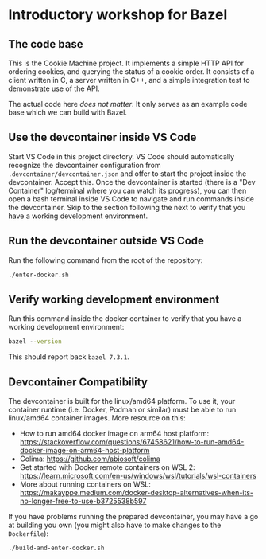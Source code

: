 # Introductory workshop for Bazel

## The code base

This is the Cookie Machine project. It implements a simple HTTP API for ordering
cookies, and querying the status of a cookie order. It consists of a client
written in C, a server written in C++, and a simple integration test to
demonstrate use of the API.

The actual code here _does not matter_. It only serves as an example code base
which we can build with Bazel.

## Use the devcontainer inside VS Code

Start VS Code in this project directory. VS Code should automatically recognize
the devcontainer configuration from `.devcontainer/devcontainer.json` and offer
to start the project inside the devcontainer. Accept this. Once the devcontainer
is started (there is a "Dev Container" log/terminal where you can watch its
progress), you can then open a bash terminal inside VS Code to navigate and run
commands inside the devcontainer. Skip to the section following the next to
verify that you have a working development environment.

## Run the devcontainer outside VS Code

Run the following command from the root of the repository:

```cmd
./enter-docker.sh
```

## Verify working development environment

Run this command inside the docker container to verify that you have a working
development environment:

```cmd
bazel --version
```

This should report back `bazel 7.3.1`.

## Devcontainer Compatibility

The devcontainer is built for the linux/amd64 platform. To use it, your
container runtime (i.e. Docker, Podman or similar) must be able to run
linux/amd64 container images. More resource on this:

- How to run amd64 docker image on arm64 host platform:
  https://stackoverflow.com/questions/67458621/how-to-run-amd64-docker-image-on-arm64-host-platform
- Colima: https://github.com/abiosoft/colima
- Get started with Docker remote containers on WSL 2:
  https://learn.microsoft.com/en-us/windows/wsl/tutorials/wsl-containers
- More about running containers on WSL:
  https://makayppe.medium.com/docker-desktop-alternatives-when-its-no-longer-free-to-use-b3725538b597

If you have problems running the prepared devcontainer, you may have a go at
building you own (you might also have to make changes to the `Dockerfile`):

```cmd
./build-and-enter-docker.sh
```
